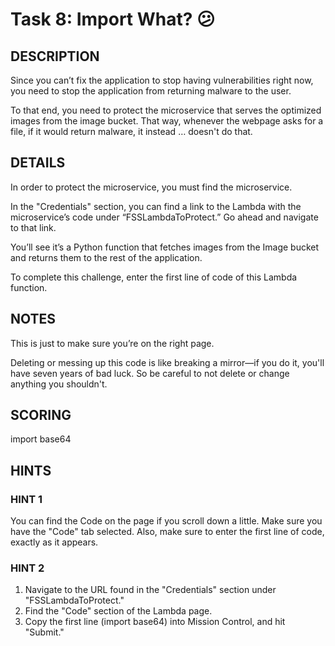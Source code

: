 # Task 8: Import What? 😕

## DESCRIPTION

Since you can’t fix the application to stop having vulnerabilities right now, you need to stop the application from returning malware to the user.

To that end, you need to protect the microservice that serves the optimized images from the image bucket. That way, whenever the webpage asks for a file, if it would return malware, it instead … doesn't do that.

## DETAILS

In order to protect the microservice, you must find the microservice.

In the "Credentials" section, you can find a link to the Lambda with the microservice’s code under “FSSLambdaToProtect.” Go ahead and navigate to that link.

You’ll see it’s a Python function that fetches images from the Image bucket and returns them to the rest of the application.

To complete this challenge, enter the first line of code of this Lambda function.

## NOTES

This is just to make sure you’re on the right page.

Deleting or messing up this code is like breaking a mirror—if you do it, you'll have seven years of bad luck. So be careful to not delete or change anything you shouldn't.

## SCORING

import base64

## HINTS

### HINT 1
You can find the Code on the page if you scroll down a little. Make sure you have the "Code" tab selected. Also, make sure to enter the first line of code, exactly as it appears.

### HINT 2
1. Navigate to the URL found in the "Credentials" section under "FSSLambdaToProtect."
2. Find the "Code" section of the Lambda page.
3. Copy the first line (import base64) into Mission Control, and hit "Submit."
